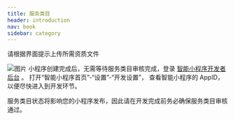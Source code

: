 ```yaml
---
title: 服务类目
header: introduction
nav: book
sidebar: category
---
```




请根据界面提示上传所需资质文件

![图片](../../img/introduction/register/4.1.png)
小程序创建完成后，无需等待服务类目审核完成，登录 [智能小程序开发者后台](https://smartprogram.baidu.com/mappconsole/main/login) 。 打开“智能小程序首页”-“设置”-“开发设置”， 查看智能小程序的 AppID，以便尽快进入到开发环节。

服务类目状态将影响您的小程序发布，因此请在开发完成前务必确保服务类目审核通过。